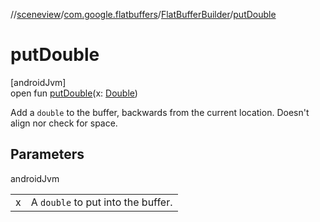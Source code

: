 //[sceneview](../../../index.md)/[com.google.flatbuffers](../index.md)/[FlatBufferBuilder](index.md)/[putDouble](put-double.md)

# putDouble

[androidJvm]\
open fun [putDouble](put-double.md)(x: [Double](https://kotlinlang.org/api/latest/jvm/stdlib/kotlin/-double/index.html))

Add a `double` to the buffer, backwards from the current location. Doesn't align nor check for space.

## Parameters

androidJvm

| | |
|---|---|
| x | A `double` to put into the buffer. |
